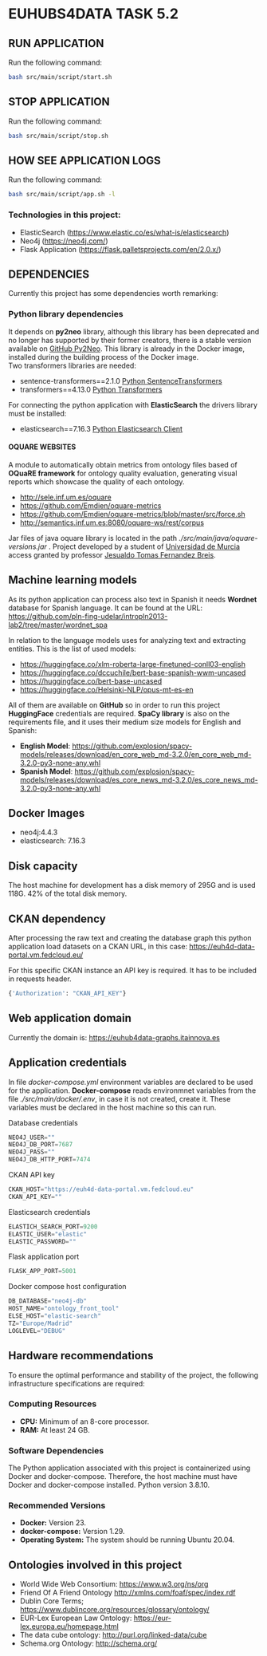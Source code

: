 # EUHUBS4DATA TASK 5.2
## RUN APPLICATION
Run the following command:
```bash
bash src/main/script/start.sh
```
## STOP APPLICATION
Run the following command:
```bash
bash src/main/script/stop.sh
```

## HOW SEE APPLICATION LOGS
Run the following command:
```bash
bash src/main/script/app.sh -l
```

### Technologies in this project:
- ElasticSearch (https://www.elastic.co/es/what-is/elasticsearch)
- Neo4j (https://neo4j.com/)
- Flask Application (https://flask.palletsprojects.com/en/2.0.x/)

## DEPENDENCIES
Currently this project has some dependencies worth remarking:
### Python library dependencies  

It depends on **py2neo** library, although this library has been deprecated and no longer has supported by their former creators, there is a stable version available on [GitHub Py2Neo](https://github.com/overhangio/py2neo/releases/download/2021.2.3/py2neo-2021.2.3.tar.gz). This library is already in the Docker image, installed during the building process of the Docker image.  
Two transformers libraries are needed: 
- sentence-transformers==2.1.0 [Python SentenceTransformers](https://www.sbert.net/)
- transformers==4.13.0  [Python Transformers](https://huggingface.co/docs/transformers/index)

For connecting the python application with **ElasticSearch** the drivers library must be installed: 
- elasticsearch==7.16.3 [Python Elasticsearch Client](https://elasticsearch-py.readthedocs.io/en/v7.16.0/)

#### OQUARE WEBSITES
A module to automatically obtain metrics from ontology files based of **OQuaRE framework** for ontology quality evaluation, generating visual reports which showcase the quality of each ontology.  
- http://sele.inf.um.es/oquare
- https://github.com/Emdien/oquare-metrics
- https://github.com/Emdien/oquare-metrics/blob/master/src/force.sh
- http://semantics.inf.um.es:8080/oquare-ws/rest/corpus  

Jar files of java oquare library is located in the path *./src/main/java/oquare-versions.jar* . Project developed by a student of [Universidad de Murcia](https://www.um.es/) access granted by professor [Jesualdo Tomas Fernandez Breis](https://webs.um.es/jfernand/miwiki/doku.php).

## Machine learning models

As its python application can process also text in Spanish it needs **Wordnet** database for Spanish language. It can be found at the URL: https://github.com/pln-fing-udelar/intropln2013-lab2/tree/master/wordnet_spa   

In relation to the language models uses for analyzing text and extracting entities. This is the list of used models: 
- https://huggingface.co/xlm-roberta-large-finetuned-conll03-english 
- https://huggingface.co/dccuchile/bert-base-spanish-wwm-uncased 
- https://huggingface.co/bert-base-uncased 
- https://huggingface.co/Helsinki-NLP/opus-mt-es-en 

All of them are available on **GitHub** so in order to run this project **HuggingFace** credentials are required. **SpaCy library** is also on the requirements file, and it uses their medium size models for English and Spanish: 
- **English Model**: https://github.com/explosion/spacy-models/releases/download/en_core_web_md-3.2.0/en_core_web_md-3.2.0-py3-none-any.whl 
- **Spanish Model**: https://github.com/explosion/spacy-models/releases/download/es_core_news_md-3.2.0/es_core_news_md-3.2.0-py3-none-any.whl 

## Docker Images 
- neo4j:4.4.3 
- elasticsearch: 7.16.3 

## Disk capacity 
The host machine for development has a disk memory of 295G and is used 118G. 42% of the total disk memory.  

## CKAN dependency 

After processing the raw text and creating the database graph this python application load datasets on a CKAN URL, in this case: https://euh4d-data-portal.vm.fedcloud.eu/ 

For this specific CKAN instance an API key is required. It has to be included in requests header. 
```bash
{'Authorization': "CKAN_API_KEY"} 
```

## Web application domain 

Currently the domain is: https://euhub4data-graphs.itainnova.es 

## Application credentials
In file *docker-compose.yml* environment variables are declared to be used for the application. **Docker-compose** reads environmnet variables from the file *./src/main/docker/.env*, in case it is not created, create it.  These variables must be declared in the host machine so this can run.

Database credentials
```python
NEO4J_USER=""
NEO4J_DB_PORT=7687
NEO4J_PASS=""
NEO4J_DB_HTTP_PORT=7474
```
CKAN API key 
```python
CKAN_HOST="https://euh4d-data-portal.vm.fedcloud.eu"
CKAN_API_KEY=""
```
Elasticsearch credentials 
```python
ELASTICH_SEARCH_PORT=9200
ELASTIC_USER="elastic"
ELASTIC_PASSWORD=""
```
Flask application port
```python
FLASK_APP_PORT=5001
```
Docker compose host configuration
```python
DB_DATABASE="neo4j-db"
HOST_NAME="ontology_front_tool"
ELSE_HOST="elastic-search"
TZ="Europe/Madrid"
LOGLEVEL="DEBUG"
```

## Hardware recommendations
To ensure the optimal performance and stability of the project, the following infrastructure specifications are required: 
### Computing Resources 
- **CPU:** Minimum of an 8-core processor. 
- **RAM:** At least 24 GB. 

### Software Dependencies 
The Python application associated with this project is containerized using Docker and docker-compose. Therefore, the host machine must have Docker and docker-compose installed. Python version 3.8.10. 

### Recommended Versions 
- **Docker:** Version 23. 
- **docker-compose:** Version 1.29. 
- **Operating System:** The system should be running Ubuntu 20.04. 

## Ontologies involved in this project

- World Wide Web Consortium: https://www.w3.org/ns/org
- Friend Of A Friend Ontology http://xmlns.com/foaf/spec/index.rdf
- Dublin Core Terms; https://www.dublincore.org/resources/glossary/ontology/
- EUR-Lex European Law Ontology: https://eur-lex.europa.eu/homepage.html
- The data cube ontology: http://purl.org/linked-data/cube
- Schema.org Ontology: http://schema.org/
